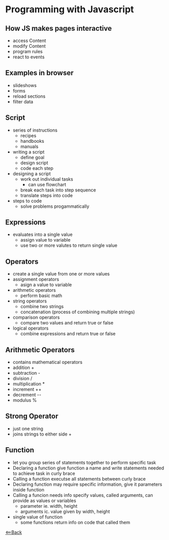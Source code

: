 # Programming with Javascript

## How JS makes pages interactive
  - access Content
  - modify Content
  - program rules
  - react to events

## Examples in browser
  - slideshows
  - forms
  - reload sections
  - filter data

## Script
  - series of instructions
    - recipes 
    - handbooks
    - manuals
   - writing a script
     - define goal
     - design script
     - code each step
  - designing a script
    - work out individual tasks
      - can use flowchart
    - break each task into step sequence
    - translate steps into code
  - steps to code
    - solve problems progammatically

## Expressions
  - evaluates into a single value
    - assign value to variable
    - use two or more valutes to return single value

## Operators
  - create a single value from one or more values
  - assignment operators
    - asign a value to variable
  - arithmetic operators
    - perform basic math
  - string operators
    - combine two strings
    - concatenation (process of combining multiple strings)
  - comparison operators
    - compare two values and return true or false
  - logical operators
    - combine expressions and return true or false

## Arithmetic Operators
  - contains mathematical operators
  - addition +
  - subtraction -
  - division /
  - multiplication *
  - increment ++
  - decrement --
  - modulus %

## Strong Operator
  - just one string
  - joins strings to either side +

## Function
  - let you group series of statements together to perform specific task
  - Declaring a function give function a name and write statements needed to achieve task in curly brace
  - Calling a function executse all statements between curly brace
  - Declaring function may require specific information, give it parameters inside function
  - Calling a funcion needs info specify values, called arguments, can provide as values or variables
    - parameter ie. width, height
    - arguments ic. value given by width, height
  - single value of function 
    - some functions return info on code that called them
    


[<==Back](README.md)